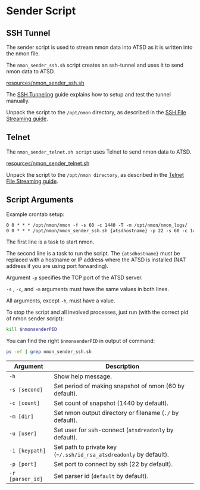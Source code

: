 # Sender Script

## SSH Tunnel

The sender script is used to stream nmon data into ATSD as it is written into the nmon file.

The `nmon_sender_ssh.sh` script creates an ssh-tunnel and uses it to send nmon data to ATSD.

[resources/nmon_sender_ssh.sh](https://github.com/axibase/nmon/blob/master/nmon_sender_ssh.sh)

The [SSH Tunneling](./ssh-tunneling.md) guide explains how to setup and test the tunnel manually.

Unpack the script to the `/opt/nmon` directory, as described in the [SSH File Streaming guide](file-streaming.md).

## Telnet

The `nmon_sender_telnet.sh script` uses Telnet to send nmon data to ATSD.

[resources/nmon_sender_telnet.sh](https://github.com/axibase/nmon/blob/master/nmon_sender_telnet.sh)

Unpack the script to the `/opt/nmon directory`, as described in the [Telnet File Streaming guide](file-streaming.md).

## Script Arguments

Example crontab setup:

```txt
0 0 * * * /opt/nmon/nmon -f -s 60 -c 1440 -T -m /opt/nmon/nmon_logs/
0 0 * * * /opt/nmon/nmon_sender_ssh.sh {atsdhostname} -p 22 -s 60 -c 1440 -m /opt/nmon/nmon_logs/ -i /opt/nmon/id_rsa_atsdreadonly >>/opt/nmon/full.log 2>&1
```

The first line is a task to start nmon.

The second line is a task to run the script. The `{atsdhostname}` must be replaced with a hostname or IP address where the ATSD is installed (NAT address if you are using port forwarding).

Argument `-p` specifies the TCP port of the ATSD server.

`-s` , `-c`, and `-m` arguments must have the same values in both lines.

All arguments, except `-h`, must have a value.

To stop the script and all involved processes, just run (with the correct pid of nmon sender script):

```sh
kill $nmonsenderPID
```

You can find the right `$nmonsenderPID` in output of command:

```sh
ps -ef | grep nmon_sender_ssh.sh
```

| Argument | Description |
| --- | --- |
|  `-h`  |  Show help message.  |
|  `-s [second]`  |  Set period of making snapshot of nmon (60 by default).  |
|  `-c [count]`  |  Set count of snapshot (1440 by default).  |
|  `-m [dir]`  |  Set nmon output directory or filename (`./` by default).  |
|  `-u [user]`  |  Set user for ssh-connect (`atsdreadonly` by default).  |
|  `-i [keypath]`  |  Set path to private key (`~/.ssh/id_rsa_atsdreadonly` by default).  |
|  `-p [port]`  |  Set port to connect by ssh (22 by default).  |
|  `-r [parser_id]`  |  Set parser id (`default` by default).  |
